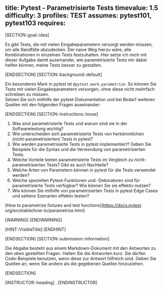 title: Pytest - Parametrisierte Tests
timevalue: 1.5
difficulty: 3
profiles: TEST
assumes: pytest101, pytest103
requires:
---
[SECTION::goal::idea]

Es gibt Tests, die mit vielen Eingabeparametern versorgt werden müssen, um alle Randfälle
abzudecken.
Der naive Weg hierzu wäre, alle Kombinationen in einzelnen Tests festzuhalten.
Hier setze ich mich mit dieser Aufgabe damit auseinander, wie parametrisierte Tests mir dabei helfen
können, meine Tests besser zu gestalten.

[ENDSECTION]
[SECTION::background::default]

Ein besonderes Mark in pytest ist `@pytest.mark.parametrize`.
So können Sie Tests mit vielen Eingabeparametern versorgen, ohne diese nicht mehrfach schreiben zu
müssen.  
Setzen Sie sich mithilfe der pytest-Dokumentation und bei Bedarf weiteren Quellen mit den
folgenden Fragen auseinander:

[ENDSECTION]
[SECTION::instructions::loose]

1. Was sind parametrisierte Tests und warum sind sie in der Softwaretestung wichtig?
2. Wie unterscheiden sich parametrisierte Tests von herkömmlichen (nicht-parametrisierten) Tests
   in pytest?
3. Wie werden parametrisierte Tests in pytest implementiert? Geben Sie Beispiele für die Syntax
   und die Verwendung von parametrisierten Tests.
4. Welche Vorteile bieten parametrisierte Tests im Vergleich zu nicht-parametrisierten Tests?
   Gibt es auch Nachteile?
5. Welche Arten von Parametern können in pytest für die Tests verwendet werden?
6. Welche speziellen Pytest-Funktionen und -Dekoratoren sind für parametrisierte Tests verfügbar?
   Wie können Sie sie effektiv nutzen?
7. Wie können Sie mithilfe von parametrisierten Tests in pytest Edge Cases und seltene Szenarien
   effektiv testen?  

[How to parametrize fixtures and test functions](https://docs.pytest.
org/en/stable/how-to/parametrize.html)

[WARNING]
[ENDWARNING]

[HINT::VisibleTitle]
[ENDHINT]

[ENDSECTION]
[SECTION::submission::information]

Die Abgabe besteht aus einem Markdown-Dokument mit den Antworten zu den oben gestellten Fragen.
Halten Sie die Antworten kurz.
Sie dürfen Code-Beispiele benutzen, wenn diese zur Antwort hilfreich sind.
Geben Sie Quellen an, wenn Sie andere als die gegebenen Quellen hinzuziehen.

[ENDSECTION]

[INSTRUCTOR::heading]
.
[ENDINSTRUCTOR]
